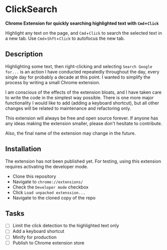 # ClickSearch
**Chrome Extension for quickly searching highlighted text with `Cmd`+`Click`**

Highlight any text on the page, and `Cmd`+`Click` to search the selected text in a new tab.  Use `Cmd`+`Shft`+`Click` to autofocus the new tab.

## Description

Highlighting some text, then right-clicking and selecting `Search Google for...` is an action I have conducted repeatedly throughout the day, every single day for probably a decade at this point.  I wanted to simplify the process by writing a small Chrome extension.

I am conscious of the effects of the extension bloats, and I have taken care to write the code in the simplest way possible.  There is one more major functionality I would like to add (adding a keyboard shortcut), but all other changes will be related to maintenance and refactoring only.

This extension will always be free and open source forever.  If anyone has any ideas making the extension smaller, please don't hesitate to contribute.

Also, the final name of the extension may change in the future.

## Installation
The extension has not been published yet.  For testing, using this extension requires activating the developer mode.

* Clone this repository
* Navigate to `chrome://extensions/`
* Check the `Developer mode` checkbox
* Click `Load unpacked extenssion...`
* Navigate to the cloned copy of the repo

## Tasks
- [ ] Limit the click detection to the highlighted text only
- [ ] Add a keyboard shortcut
- [ ] Minify for production
- [ ] Publish to Chrome extension store
